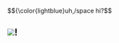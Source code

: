 $${\color{lightblue}uh,/space hi?$$

## <img src="https://static.wikia.nocookie.net/battlefordreamisland/images/b/b4/Four_sweeps_X_off-screen.gif/revision/latest?cb=20201016032955"/>!


<!--
**shaasdiary/shaasdiary** is a ✨ _special_ ✨ repository because its `README.md` (this file) appears on your GitHub profile.

Here are some ideas to get you started:

- 🔭 I’m currently working on ...
- 🌱 I’m currently learning ...
- 👯 I’m looking to collaborate on ...
- 🤔 I’m looking for help with ...
- 💬 Ask me about ...
- 📫 How to reach me: ...
- 😄 Pronouns: ...
- ⚡ Fun fact: ...
-->
